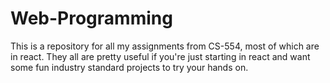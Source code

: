# Web-Programming
This is a repository for all my assignments from CS-554, most of which are in react. They all are pretty useful if you're just starting in react and want some fun industry standard projects to try your hands on.
